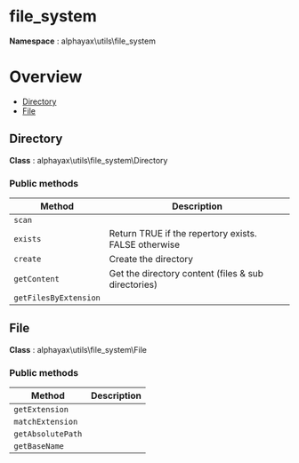 # file_system

**Namespace**  : alphayax\utils\file_system

# Overview

- [Directory](file_system.md#Directory)
- [File](file_system.md#File)


<a name="Directory"></a>
## Directory

**Class**  : alphayax\utils\file_system\Directory

### Public methods

| Method | Description |
|---|---|
| `scan` |  | 
| `exists` | Return TRUE if the repertory exists. FALSE otherwise | 
| `create` | Create the directory | 
| `getContent` | Get the directory content (files & sub directories) | 
| `getFilesByExtension` |  | 

<a name="File"></a>
## File

**Class**  : alphayax\utils\file_system\File

### Public methods

| Method | Description |
|---|---|
| `getExtension` |  | 
| `matchExtension` |  | 
| `getAbsolutePath` |  | 
| `getBaseName` |  | 
